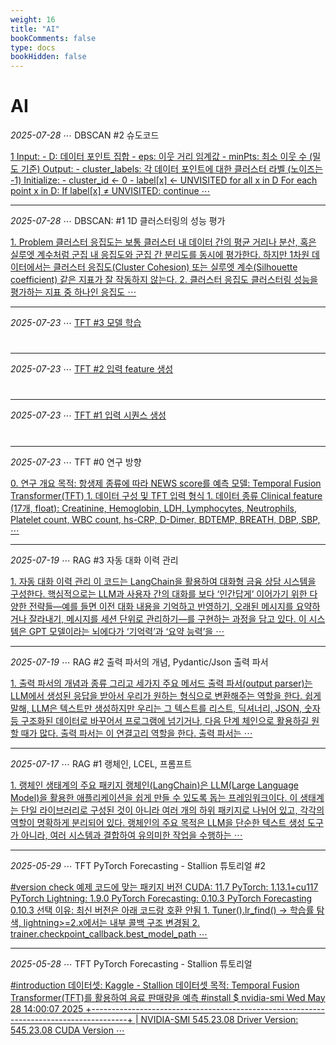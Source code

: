 ```yaml
---
weight: 16
title: "AI"
bookComments: false
type: docs
bookHidden: false
---
```


# AI

*2025-07-28* ⋯ DBSCAN #2 슈도코드

[1 Input: - D: 데이터 포인트 집합 - eps: 이웃 거리 임계값 - minPts: 최소 이웃 수 (밀도 기준) Output: - cluster_labels: 각 데이터 포인트에 대한 클러스터 라벨 (노이즈는 -1) Initialize: - cluster_id ← 0 - label[x] ← UNVISITED for all x in D For each point x in D: If label[x] ≠ UNVISITED: continue ⋯](https://yshghid.github.io/docs/study/ai/ai9/)

---

*2025-07-28* ⋯ DBSCAN: #1 1D 클러스터링의 성능 평가

[1. Problem 클러스터 응집도는 보통 클러스터 내 데이터 간의 평균 거리나 분산, 혹은 실루엣 계수처럼 군집 내 응집도와 군집 간 분리도를 동시에 평가한다. 하지만 1차원 데이터에서는 클러스터 응집도(Cluster Cohesion) 또는 실루엣 계수(Silhouette coefficient) 같은 지표가 잘 작동하지 않는다. 2. 클러스터 응집도 클러스터링 성능을 평가하는 지표 중 하나인 응집도 ⋯](https://yshghid.github.io/docs/study/ai/ai8/)

---

*2025-07-23* ⋯ [TFT #3 모델 학습](https://yshghid.github.io/docs/study/ai/ai7/)

#

---

*2025-07-23* ⋯ [TFT #2 입력 feature 생성](https://yshghid.github.io/docs/study/ai/ai6/)

#

---

*2025-07-23* ⋯ [TFT #1 입력 시퀀스 생성](https://yshghid.github.io/docs/study/ai/ai5/)

# 
---

*2025-07-23* ⋯ TFT #0 연구 방향

[0. 연구 개요 목적: 항생제 종류에 따라 NEWS score를 예측 모델: Temporal Fusion Transformer(TFT)  1. 데이터 구성 및 TFT 입력 형식 1. 데이터 종류 Clinical feature (17개, float): Creatinine, Hemoglobin, LDH, Lymphocytes, Neutrophils, Platelet count, WBC count, hs-CRP, D-Dimer, BDTEMP, BREATH, DBP, SBP, ⋯](https://yshghid.github.io/docs/study/ai/ai4/)

---

*2025-07-19* ⋯ RAG #3 자동 대화 이력 관리

[1. 자동 대화 이력 관리 이 코드는 LangChain을 활용하여 대화형 금융 상담 시스템을 구성한다. 핵심적으로는 LLM과 사용자 간의 대화를 보다 ‘인간답게’ 이어가기 위한 다양한 전략들—예를 들면 이전 대화 내용을 기억하고 반영하기, 오래된 메시지를 요약하거나 잘라내기, 메시지를 세션 단위로 관리하기—를 구현하는 과정을 담고 있다. 이 시스템은 GPT 모델이라는 뇌에다가 ‘기억력’과 ‘요약 능력’을 ⋯](https://yshghid.github.io/docs/study/ai/ai3/)

---

*2025-07-19* ⋯ RAG #2 출력 파서의 개념, Pydantic/Json 출력 파서

[1. 출력 파서의 개념과 종류 그리고 세가지 주요 메서드 출력 파서(output parser)는 LLM에서 생성된 응답을 받아서 우리가 원하는 형식으로 변환해주는 역할을 한다. 쉽게 말해, LLM은 텍스트만 생성하지만 우리는 그 텍스트를 리스트, 딕셔너리, JSON, 숫자 등 구조화된 데이터로 바꾸어서 프로그램에 넘기거나, 다음 단계 체인으로 활용하길 원할 때가 많다. 출력 파서는 이 연결고리 역할을 한다. 출력 파서는 ⋯](https://yshghid.github.io/docs/study/ai/ai2/)

---

*2025-07-17* ⋯ RAG #1 랭체인, LCEL, 프롬프트

[1. 랭체인 생태계의 주요 패키지 랭체인(LangChain)은 LLM(Large Language Model)을 활용한 애플리케이션을 쉽게 만들 수 있도록 돕는 프레임워크이다. 이 생태계는 단일 라이브러리로 구성된 것이 아니라 여러 개의 하위 패키지로 나뉘어 있고, 각각의 역할이 명확하게 분리되어 있다. 랭체인의 주요 목적은 LLM을 단순한 텍스트 생성 도구가 아니라, 여러 시스템과 결합하여 유의미한 작업을 수행하는 ⋯](https://yshghid.github.io/docs/study/ai/ai1/)

---

*2025-05-29* ⋯ TFT PyTorch Forecasting - Stallion 튜토리얼 #2

[#version check 예제 코드에 맞는 패키지 버전 CUDA: 11.7 PyTorch: 1.13.1+cu117 PyTorch Lightning: 1.9.0 PyTorch Forecasting: 0.10.3 PyTorch Forecasting 0.10.3 선택 이유: 최신 버전은 아래 코드랑 호환 안됨 1. Tuner().lr_find() -> 학습률 탐색, lightning>=2.x에서는 내부 콜백 구조 변경됨 2. trainer.checkpoint_callback.best_model_path ⋯](https://yshghid.github.io/docs/study/tech/tech13/)

---

*2025-05-28* ⋯ TFT PyTorch Forecasting - Stallion 튜토리얼

[#introduction 데이터셋: Kaggle - Stallion 데이터셋 목적: Temporal Fusion Transformer(TFT)를 활용하여 음료 판매량을 예측 #install $ nvidia-smi Wed May 28 14:00:07 2025 +---------------------------------------------------------------------------------------+ | NVIDIA-SMI 545.23.08 Driver Version: 545.23.08 CUDA Version ⋯](https://yshghid.github.io/docs/study/tech/tech12/) 

#
